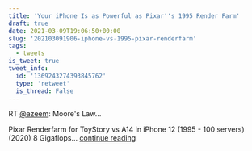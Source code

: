 ```yaml
---
title: 'Your iPhone Is as Powerful as Pixar''s 1995 Render Farm'
draft: true
date: 2021-03-09T19:06:50+00:00
slug: '202103091906-iphone-vs-1995-pixar-renderfarm'
tags:
  - tweets
is_tweet: true
tweet_info:
  id: '1369243274393845762'
  type: 'retweet'
  is_thread: False
---
```




RT [@azeem](https://x.com/azeem): Moore's Law...

Pixar Renderfarm for ToyStory vs  A14 in iPhone 12
(1995 - 100 servers)                     (2020)
8 Gigaflops… [continue reading](https://x.com/sytelus/status/1369243274393845762)
